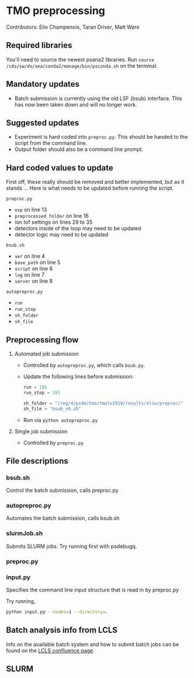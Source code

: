 # TMO preprocessing
Contributors: Elio Champenois, Taran Driver, Matt Ware

## Required libraries
You'll need to source the newest psana2 libraries. Run `source /cds/sw/ds/ana/conda2/manage/bin/psconda.sh` on the terminal.

## Mandatory updates
* Batch submission is currently using the old LSF (bsub) interface. This has now been taken down and will no longer work.

## Suggested updates
* Experiment is hard coded into `preproc.py`. This should be handed to the script from the command line.
* Output folder should also be a command line prompt.

## Hard coded values to update
First off, these really should be removed and better implemented, but as it stands ... Here is what needs to be updated before running the script.

`preproc.py`
* `exp` on line 13
* `preprocessed_folder` on line 16
* ion tof settings on lines 29 to 35
* detectors inside of the loop may need to be updated
* detector logic may need to be updated

`bsub.sh`
* `ver` on line 4
* `base_path` on line 5
* `script` on line 6
* `log` on line 7
* `server` on line 8 

`autopreproc.py`		
* `run`
* `run_stop`
* `sh_folder`
* `sh_file`


## Preprocessing flow
1) Automated job submission

	* Controlled by `autopreproc.py`, which calls `bsub.py`.

	* Update the following lines before submission:
		```python
		run = 185
		run_stop = 191
		
		sh_folder = "/reg/d/psdm/tmo/tmolv2918/results/elio/preproc/"
		sh_file = "bsub_v0.sh"
		```
	* Run via `python autopreproc.py`

2) Single job submission
	* Controlled by `preproc.py`

## File descriptions

### bsub.sh
Control the batch submission, calls preproc.py

### autopreproc.py
Automates the batch submission, calls bsub.sh

### slurmJob.sh
Submits SLURM jobs. Try running first with psdebugq.

### preproc.py

### input.py
Specifies the command line input structure that is read in by preproc.py

Try running,
```bash
python input.py --nodes=1 --directory=.
```

## Batch analysis info from LCLS
Info on the available batch system and how to submit batch jobs can be found on the [LCLS confluence page](https://confluence.slac.stanford.edu/display/PCDS/Batch+System+Analysis+Jobs?src=sidebar).

## SLURM
